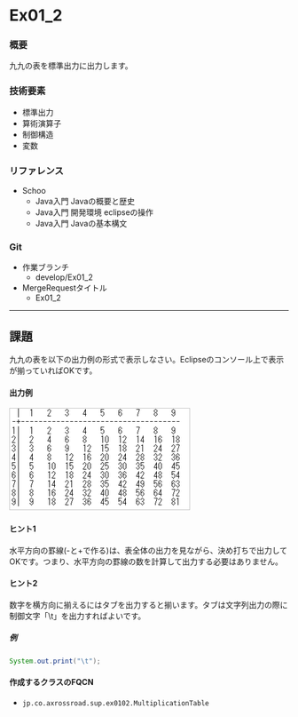 # Ex01_2

### 概要
九九の表を標準出力に出力します。

### 技術要素
* 標準出力
* 算術演算子
* 制御構造
* 変数

### リファレンス
* Schoo
  * Java入門 Javaの概要と歴史
  * Java入門 開発環境 eclipseの操作
  * Java入門 Javaの基本構文

### Git
* 作業ブランチ
  * develop/Ex01_2
* MergeRequestタイトル
  * Ex01_2

---
## 課題
九九の表を以下の出力例の形式で表示しなさい。Eclipseのコンソール上で表示が揃っていればOKです。

#### 出力例
![九九の表](img/ex01-2-01.png)

#### ヒント1
水平方向の罫線(-と+で作る)は、表全体の出力を見ながら、決め打ちで出力してOKです。つまり、水平方向の罫線の数を計算して出力する必要はありません。

#### ヒント2
数字を横方向に揃えるにはタブを出力すると揃います。タブは文字列出力の際に制御文字「\t」を出力すればよいです。

##### 例
```java
System.out.print("\t");
```

#### 作成するクラスのFQCN

* `jp.co.axrossroad.sup.ex0102.MultiplicationTable`
